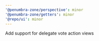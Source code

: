 ```yaml
---
'@penumbra-zone/perspective': minor
'@penumbra-zone/getters': minor
'@repo/ui': minor
---
```


Add support for delegate vote action views
